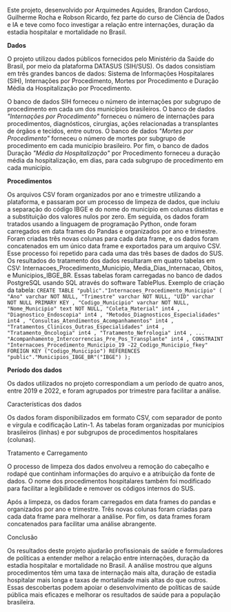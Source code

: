 Este projeto, desenvolvido por Arquimedes Aquides, Brandon Cardoso, Guilherme Rocha e Robson Ricardo, fez parte do curso de Ciência de Dados e IA e teve como foco investigar a relação entre internações, duração da estadia hospitalar e mortalidade no Brasil.

**Dados**

O projeto utilizou dados públicos fornecidos pelo Ministério da Saúde do Brasil, por meio da plataforma DATASUS (SIH/SUS). Os dados consistiam em três grandes bancos de dados: Sistema de Informações Hospitalares (SIH), Internações por Procedimento, Mortes por Procedimento e Duração Média da Hospitalização por Procedimento.

O banco de dados SIH forneceu o número de internações por subgrupo de procedimento em cada um dos municípios brasileiros. O banco de dados *"Internações por Procedimento"* forneceu o número de internações para procedimentos, diagnósticos, cirurgias, ações relacionadas a transplantes de órgãos e tecidos, entre outros. O banco de dados *"Mortes por Procedimento"* forneceu o número de mortes por subgrupo de procedimento em cada município brasileiro. Por fim, o banco de dados Duração *"Média da Hospitalização"* por Procedimento forneceu a duração média da hospitalização, em dias, para cada subgrupo de procedimento em cada município.

**Procedimentos**

Os arquivos CSV foram organizados por ano e trimestre utilizando a plataforma, e passaram por um processo de limpeza de dados, que incluiu a separação do código IBGE e do nome do município em colunas distintas e a substituição dos valores nulos por zero. Em seguida, os dados foram tratados usando a linguagem de programação Python, onde foram carregados em data frames do Pandas e organizados por ano e trimestre. Foram criadas três novas colunas para cada data frame, e os dados foram concatenados em um único data frame e exportados para um arquivo CSV. Esse processo foi repetido para cada uma das três bases de dados do SUS. Os resultados do tratamento dos dados resultaram em quatro tabelas em CSV: Internacoes_Procedimento_Municipio, Media_Dias_Internacao, Obitos, e Municipios_IBGE_BR. Essas tabelas foram carregadas no banco de dados PostgreSQL usando SQL através do software TablePlus. Exemplo de criação da tabela:
`
CREATE TABLE "public"."Internacoes_Procedimento_Municipio" (
"Ano" varchar NOT NULL,
"Trimestre" varchar NOT NULL,
"UID" varchar NOT NULL PRIMARY KEY
,
"Codigo_Municipio" varchar NOT NULL,
"Nome_Municipio" text NOT NULL,
"Coleta_Material" int4
,
"Diagnostico_Endoscopia" int4
,
"Metodos_Diagnosticos_Especialidades" int4
,
"Consultas_Atendimentos_Acompanhamentos" int4
,
"Tratamentos_Clinicos_Outras_Especialidades" int4
,
"Tratamento_Oncologia" int4
,
"Tratamento_Nefrologia" int4
,
...
"Acompanhamento_Intercorrencias_Pre_Pos_Transplante" int4
,
CONSTRAINT "Internacoes_Procedimento_Municipio_19
-22_Codigo_Municipio_fkey"
FOREIGN KEY ("Codigo_Municipio") REFERENCES "public"."Municipios_IBGE_BR"("IBGE")
);
`

**Período dos dados**

Os dados utilizados no projeto correspondiam a um período de quatro anos, entre 2019 e 2022, e foram agrupados por trimestre para facilitar a análise.

Características dos dados

Os dados foram disponibilizados em formato CSV, com separador de ponto e vírgula e codificação Latin-1. As tabelas foram organizadas por municípios brasileiros (linhas) e por subgrupos de procedimentos hospitalares (colunas).

Tratamento e Carregamento

O processo de limpeza dos dados envolveu a remoção do cabeçalho e rodapé que continham informações do arquivo e a atribuição da fonte de dados. O nome dos procedimentos hospitalares também foi modificado para facilitar a legibilidade e remover os códigos internos do SUS.

Após a limpeza, os dados foram carregados em data frames do pandas e organizados por ano e trimestre. Três novas colunas foram criadas para cada data frame para melhorar a análise. Por fim, os data frames foram concatenados para facilitar uma análise abrangente.

Conclusão

Os resultados deste projeto ajudarão profissionais de saúde e formuladores de políticas a entender melhor a relação entre internações, duração da estadia hospitalar e mortalidade no Brasil. A análise mostrou que alguns procedimentos têm uma taxa de internação mais alta, duração de estadia hospitalar mais longa e taxas de mortalidade mais altas do que outros. Essas descobertas podem apoiar o desenvolvimento de políticas de saúde pública mais eficazes e melhorar os resultados de saúde para a população brasileira.
